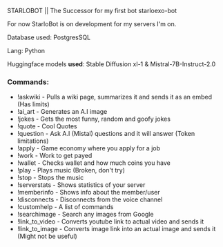STARLOBOT || The Successor for my first bot starloexo-bot

For now StarloBot is on development for my servers I'm on. 

Database used: PostgresSQL

Lang: Python

Huggingface models **used**: Stable Diffusion xl-1 & Mistral-7B-Instruct-2.0

### Commands:

* !askwiki - Pulls a wiki page, summarizes it and sends it as an embed (Has limits)
* !ai_art - Generates an A.I image
* !jokes - Gets the most funny, random and goofy jokes
* !quote - Cool Quotes
* !question - Ask A.I (Mistal) questions and it will answer (Token limitations)
* !apply - Game economy where you apply for a job
* !work - Work to get payed
* !wallet - Checks wallet and how much coins you have
* !play - Plays music (Broken, don't try)
* !stop - Stops the music
* !serverstats - Shows statistics of your server
* !memberinfo - Shows info about the member/user
* !disconnects - Disconnects from the voice channel
* !customhelp - A list of commands
* !searchimage - Search any images from Google
* !link_to_video - Converts youtube link to actual video and sends it
* !link_to_image - Converts image link into an actual image and sends it (Might not be useful)
